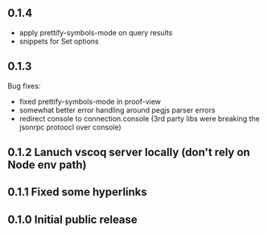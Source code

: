 ## 0.1.4
* apply prettify-symbols-mode on query results
* snippets for Set options
## 0.1.3 
Bug fixes:
* fixed prettify-symbols-mode in proof-view
* somewhat better error handling around pegjs parser errors
* redirect console to connection.console (3rd party libs were breaking the jsonrpc protoocl over console)
## 0.1.2 Lanuch vscoq server locally (don't rely on Node env path)
## 0.1.1 Fixed some hyperlinks
## 0.1.0 Initial public release
